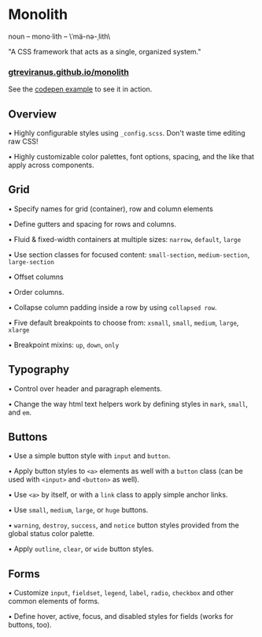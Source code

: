 # Monolith

noun – mono·lith – \ˈmä-nə-ˌlith\

"A CSS framework that acts as a single, organized system."

### [gtreviranus.github.io/monolith](https://gtreviranus.github.io/monolith)

See the [codepen example](https://codepen.io/geotrev/pen/PWEYaB) to see it in action.

## Overview

• Highly configurable styles using `_config.scss`. Don't waste time editing raw CSS!

• Highly customizable color palettes, font options, spacing, and the like that apply across components.

## Grid

• Specify names for grid (container), row and column elements

• Define gutters and spacing for rows and columns.

• Fluid & fixed-width containers at multiple sizes: `narrow`, `default`, `large`

• Use section classes for focused content: `small-section`, `medium-section`, `large-section`

• Offset columns

• Order columns.

• Collapse column padding inside a row by using `collapsed row`.

• Five default breakpoints to choose from: `xsmall`, `small`, `medium`, `large`, `xlarge`

• Breakpoint mixins: `up`, `down`, `only`

## Typography

• Control over header and paragraph elements.

• Change the way html text helpers work by defining styles in `mark`, `small`, and `em`.

## Buttons

• Use a simple button style with `input` and `button`.

• Apply button styles to `<a>` elements as well with a `button` class (can be used with `<input>` and `<button>` as well).

• Use `<a>` by itself, or with a `link` class to apply simple anchor links.

• Use `small`, `medium`, `large`, or `huge` buttons.

• `warning`, `destroy`, `success`, and `notice` button styles provided from the global status color palette.

• Apply `outline`, `clear`, or `wide` button styles.

## Forms

• Customize `input`, `fieldset`, `legend`, `label`, `radio`, `checkbox` and other common elements of forms.

• Define hover, active, focus, and disabled styles for fields (works for buttons, too).

